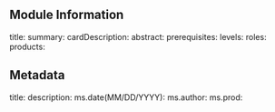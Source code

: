 ## Module Information
title:
summary:
cardDescription:
abstract:
prerequisites:
levels:
roles:
products:

## Metadata
title:
description:
ms.date(MM/DD/YYYY):
ms.author:
ms.prod:
